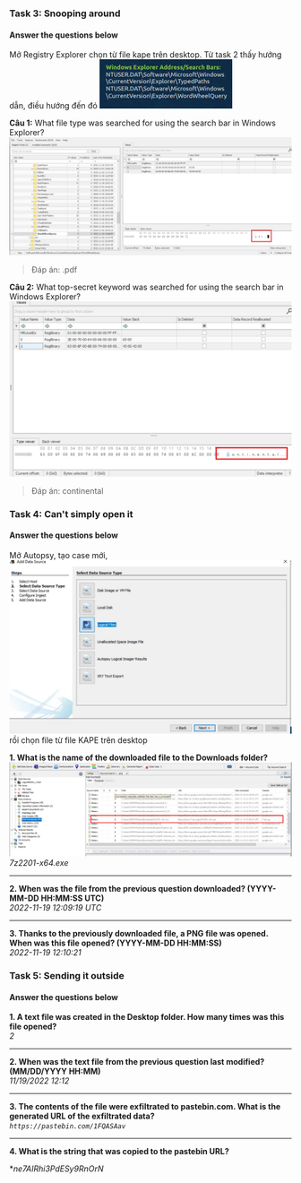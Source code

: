 ### Task 3: Snooping around

#### Answer the questions below
Mở Registry Explorer chọn từ file kape trên desktop. 
Từ task 2 thấy hướng dẫn, điều hướng đến đó
![alt text](../png/Unattended/3.png)

**Câu 1:** What file type was searched for using the search bar in Windows Explorer?
![alt text](../png/Unattended/1.png)
> Đáp án: .pdf

**Câu 2:** What top-secret keyword was searched for using the search bar in Windows Explorer?
![alt text](../png/Unattended/2.png)
> Đáp án: continental

### Task 4: Can't simply open it

#### Answer the questions below
Mở Autopsy, tạo case mới, 
![alt text](../png/Unattended/5.png)
rồi chọn file từ file KAPE trên desktop

**1. What is the name of the downloaded file to the Downloads folder?**  
![alt text](../png/Unattended/4.png)
*7z2201-x64.exe*

---

**2. When was the file from the previous question downloaded? (YYYY-MM-DD HH:MM:SS UTC)**  
*2022-11-19 12:09:19 UTC*

---

**3. Thanks to the previously downloaded file, a PNG file was opened. When was this file opened? (YYYY-MM-DD HH:MM:SS)**  
*2022-11-19 12:10:21*

### Task 5: Sending it outside

#### Answer the questions below

**1. A text file was created in the Desktop folder. How many times was this file opened?**  
*2*

---

**2. When was the text file from the previous question last modified? (MM/DD/YYYY HH:MM)**  
*11/19/2022 12:12*

---

**3. The contents of the file were exfiltrated to pastebin.com. What is the generated URL of the exfiltrated data?**  
*`https://pastebin.com/1FQASAav`*

---

**4. What is the string that was copied to the pastebin URL?**

**ne7AIRhi3PdESy9RnOrN*

